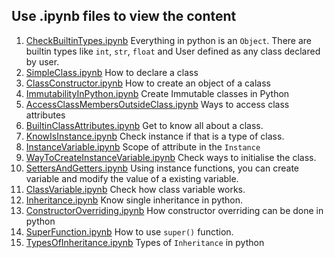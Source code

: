 ## Use .ipynb files to view the content

1. [CheckBuiltinTypes.ipynb](CheckBuiltinTypes.ipynb) Everything in python is an `Object`. There are builtin types like `int`, `str`, `float` and User defined as any class declared by user.
2. [SimpleClass.ipynb](SimpleClass.ipynb) How to declare a class
3. [ClassConstructor.ipynb](ClassConstructor.ipynb) How to create an object of a calass
4. [ImmutabilityInPython.ipynb](ImmutabilityInPython.ipynb) Create Immutable classes in Python
5. [AccessClassMembersOutsideClass.ipynb](AccessClassMembersOutsideClass.ipynb) Ways to access class attributes
6. [BuiltinClassAttributes.ipynb](BuiltinClassAttributes.ipynb) Get to know all about a class.
7. [KnowIsInstance.ipynb](KnowIsInstance.ipynb) Check instance if that is a type of class.
8. [InstanceVariable.ipynb](InstanceVariable.ipynb) Scope of attribute in the `Instance`
9. [WayToCreateInstanceVariable.ipynb](WayToCreateInstanceVariable.ipynb) Check ways to initialise the class.
10. [SettersAndGetters.ipynb](SettersAndGetters.ipynb) Using instance functions, you can create variable and modify the value of a existing variable.
11. [ClassVariable.ipynb](ClassVariable.ipynb) Check how class variable works.
12. [Inheritance.ipynb](Inheritance.ipynb) Know single inheritance in python.
13. [ConstructorOverriding.ipynb](ConstructorOverriding.ipynb) How constructor overriding can be done in python
14. [SuperFunction.ipynb](SuperFunction.ipynb) How to use `super()` function.
15. [TypesOfInheritance.ipynb](TypesOfInheritance.ipynb) Types of `Inheritance` in python